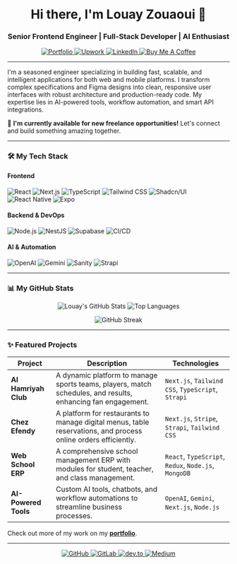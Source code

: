 <div align="center">
  <h1 align="center">Hi there, I'm Louay Zouaoui 👋</h1>
  <h3 align="center">Senior Frontend Engineer | Full-Stack Developer | AI Enthusiast</h3>
</div>

<p align="center">
  <a href="https://www.louayzouaoui.com/" target="_blank">
    <img src="https://img.shields.io/badge/Portfolio-000000?style=for-the-badge&logo=About.me&logoColor=white" alt="Portfolio">
  </a>
  <a href="https://www.upwork.com/freelancers/louay" target="_blank">
    <img src="https://img.shields.io/badge/Upwork-6FDA44?style=for-the-badge&logo=Upwork&logoColor=white" alt="Upwork">
  </a>
  <a href="https://www.linkedin.com/in/louayzouaoui/" target="_blank">
    <img src="https://img.shields.io/badge/LinkedIn-0077B5?style=for-the-badge&logo=linkedin&logoColor=white" alt="LinkedIn">
  </a>
  <a href="https://buymeacoffee.com/zlouay4520y" target="_blank">
    <img src="https://img.shields.io/badge/Buy%20Me%20A%20Coffee-FFDD00?style=for-the-badge&logo=buy-me-a-coffee&logoColor=black" alt="Buy Me A Coffee">
  </a>
</p>

---

I'm a seasoned engineer specializing in building fast, scalable, and intelligent applications for both web and mobile platforms. I transform complex specifications and Figma designs into clean, responsive user interfaces with robust architecture and production-ready code. My expertise lies in AI-powered tools, workflow automation, and smart API integrations.

🚀 **I'm currently available for new freelance opportunities!** Let's connect and build something amazing together.

---

### 🛠️ My Tech Stack

#### Frontend

<p>
    <img src="https://img.shields.io/badge/React-20232A?style=for-the-badge&logo=react&logoColor=61DAFB" alt="React">
    <img src="https://img.shields.io/badge/Next.js-000000?style=for-the-badge&logo=nextdotjs&logoColor=white" alt="Next.js">
    <img src="https://img.shields.io/badge/TypeScript-3178C6?style=for-the-badge&logo=typescript&logoColor=white" alt="TypeScript">
    <img src="https://img.shields.io/badge/Tailwind_CSS-38B2AC?style=for-the-badge&logo=tailwind-css&logoColor=white" alt="Tailwind CSS">
    <img src="https://img.shields.io/badge/shadcn/ui-000000?style=for-the-badge" alt="Shadcn/UI">
    <img src="https://img.shields.io/badge/React_Native-20232A?style=for-the-badge&logo=react&logoColor=61DAFB" alt="React Native">
    <img src="https://img.shields.io/badge/Expo-000020?style=for-the-badge&logo=expo&logoColor=white" alt="Expo">
</p>

#### Backend & DevOps

<p>
    <img src="https://img.shields.io/badge/Node.js-339933?style=for-the-badge&logo=nodedotjs&logoColor=white" alt="Node.js">
    <img src="https://img.shields.io/badge/NestJS-E0234E?style=for-the-badge&logo=nestjs&logoColor=white" alt="NestJS">
    <img src="https://img.shields.io/badge/Supabase-3FCF8E?style=for-the-badge&logo=supabase&logoColor=white" alt="Supabase">
    <img src="https://img.shields.io/badge/CI/CD-000000?style=for-the-badge&logo=github-actions&logoColor=white" alt="CI/CD">
</p>

#### AI & Automation

<p>
    <img src="https://img.shields.io/badge/OpenAI-412991?style=for-the-badge&logo=openai&logoColor=white" alt="OpenAI">
    <img src="https://img.shields.io/badge/Gemini-8E75A3?style=for-the-badge&logo=google-gemini&logoColor=white" alt="Gemini">
    <img src="https://img.shields.io/badge/Sanity-F03E2F?style=for-the-badge&logo=sanity&logoColor=white" alt="Sanity">
    <img src="https://img.shields.io/badge/Strapi-2E7EEA?style=for-the-badge&logo=strapi&logoColor=white" alt="Strapi">
</p>

---

### 📊 My GitHub Stats

<p align="center">
  <img src="https://github-readme-stats.vercel.app/api?username=Louay24&show_icons=true&theme=radical&rank_icon=github" alt="Louay's GitHub Stats" />
  <img src="https://github-readme-stats.vercel.app/api/top-langs/?username=Louay24&layout=compact&theme=radical" alt="Top Languages" />
</p>

<p align="center">
  <img src="https://github-readme-streak-stats.herokuapp.com?user=Louay24&theme=radical" alt="GitHub Streak" />
</p>

---

### ✨ Featured Projects

| Project              | Description                                                                                                    | Technologies                                         |
| -------------------- | -------------------------------------------------------------------------------------------------------------- | ---------------------------------------------------- |
| **Al Hamriyah Club** | A dynamic platform to manage sports teams, players, match schedules, and results, enhancing fan engagement.    | `Next.js`, `Tailwind CSS`, `TypeScript`, `Strapi`    |
| **Chez Efendy**      | A platform for restaurants to manage digital menus, table reservations, and process online orders efficiently. | `Next.js`, `Stripe`, `Strapi`, `Tailwind CSS`        |
| **Web School ERP**   | A comprehensive school management ERP with modules for student, teacher, and class management.                 | `React`, `TypeScript`, `Redux`, `Node.js`, `MongoDB` |
| **AI-Powered Tools** | Custom AI tools, chatbots, and workflow automations to streamline business processes.                          | `OpenAI`, `Gemini`, `Next.js`, `Node.js`             |

Check out more of my work on my [**portfolio**](https://www.louayzouaoui.com).

---

<p align="center">
  <a href="https://github.com/Louay24" target="_blank">
    <img src="https://img.shields.io/badge/GitHub-181717?style=for-the-badge&logo=github&logoColor=white" alt="GitHub">
  </a>
  <a href="https://gitlab.com/Louay24" target="_blank">
    <img src="https://img.shields.io/badge/GitLab-FC6D26?style=for-the-badge&logo=gitlab&logoColor=white" alt="GitLab">
  </a>
  <a href="https://dev.to/louay24" target="_blank">
    <img src="https://img.shields.io/badge/dev.to-0A0A0A?style=for-the-badge&logo=dev.to&logoColor=white" alt="dev.to">
  </a>
  <a href="https://medium.com/@zlouay452003" target="_blank">
    <img src="https://img.shields.io/badge/Medium-000000?style=for-the-badge&logo=medium&logoColor=white" alt="Medium">
  </a>
</p>
